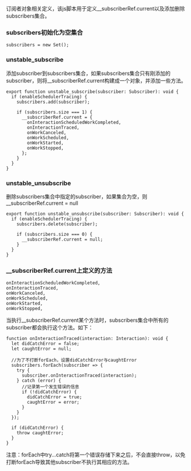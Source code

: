 订阅者对象相关定义，该js脚本用于定义__subscriberRef.current以及添加删除subscribers集合。

### subscribers初始化为空集合 ###

	subscribers = new Set();

### unstable_subscribe ###
添加subscriber到subscribers集合，如果subscribers集合只有刚添加的subscriber，则将__subscriberRef.current构建成一个对象，并添加一些方法。

	export function unstable_subscribe(subscriber: Subscriber): void {
	  if (enableSchedulerTracing) {
	    subscribers.add(subscriber);
	
	    if (subscribers.size === 1) {
	      __subscriberRef.current = {
	        onInteractionScheduledWorkCompleted,
	        onInteractionTraced,
	        onWorkCanceled,
	        onWorkScheduled,
	        onWorkStarted,
	        onWorkStopped,
	      };
	    }
	  }
	}

### unstable_unsubscribe ###
删除subscribers集合中指定的subscriber，如果集合为空，则__subscriberRef.current = null

	export function unstable_unsubscribe(subscriber: Subscriber): void {
	  if (enableSchedulerTracing) {
	    subscribers.delete(subscriber);
	
	    if (subscribers.size === 0) {
	      __subscriberRef.current = null;
	    }
	  }
	}

### __subscriberRef.current上定义的方法 ###

	onInteractionScheduledWorkCompleted,
	onInteractionTraced,
	onWorkCanceled,
	onWorkScheduled,
	onWorkStarted,
	onWorkStopped,

当执行__subscriberRef.current某个方法时，subscribers集合中所有的subscriber都会执行这个方法。如下：

	function onInteractionTraced(interaction: Interaction): void {
	  let didCatchError = false;
	  let caughtError = null;
	
	  //为了不打断forEach，设置didCatchError与caughtError
	  subscribers.forEach(subscriber => {
	    try {
	      subscriber.onInteractionTraced(interaction);
	    } catch (error) {
	      //记录第一个发生错误的信息
	      if (!didCatchError) {
	        didCatchError = true;
	        caughtError = error;
	      }
	    }
	  });
	
	  if (didCatchError) {
	    throw caughtError;
	  }
	}

注意：forEach中try...catch将第一个错误存储下来之后，不会直接throw，以免打断forEach导致其他subscriber不执行其相应的方法。